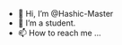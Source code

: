 - 👋 Hi, I’m @Hashic-Master
- 🌱 I’m a student.
- 📫 How to reach me ...

<!---
Hashic-Master/Hashic-Master is a ✨ special ✨ repository because its `README.md` (this file) appears on your GitHub profile.
You can click the Preview link to take a look at your changes.
--->
